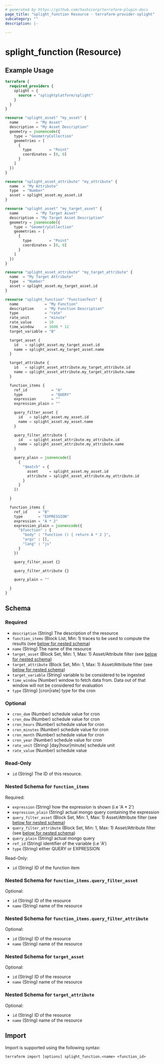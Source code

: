 ```yaml
---
# generated by https://github.com/hashicorp/terraform-plugin-docs
page_title: "splight_function Resource - terraform-provider-splight"
subcategory: ""
description: |-
  
---
```


# splight_function (Resource)



## Example Usage

```terraform
terraform {
  required_providers {
    splight = {
      source = "splightplatform/splight"
    }
  }
}

resource "splight_asset" "my_asset" {
  name        = "My Asset"
  description = "My Asset Description"
  geometry = jsonencode({
    type = "GeometryCollection"
    geometries = [
      {
        type        = "Point"
        coordinates = [0, 0]
      }
    ]
  })
}

resource "splight_asset_attribute" "my_attribute" {
  name  = "My Attribute"
  type  = "Number"
  asset = splight_asset.my_asset.id
}

resource "splight_asset" "my_target_asset" {
  name        = "My Target Asset"
  description = "My Target Asset Description"
  geometry = jsonencode({
    type = "GeometryCollection"
    geometries = [
      {
        type        = "Point"
        coordinates = [0, 0]
      }
    ]
  })
}

resource "splight_asset_attribute" "my_target_attribute" {
  name  = "My Target Attribute"
  type  = "Number"
  asset = splight_asset.my_target_asset.id
}

resource "splight_function" "FunctionTest" {
  name            = "My Function"
  description     = "My Function Description"
  type            = "rate"
  rate_unit       = "minute"
  rate_value      = 10
  time_window     = 3600 * 12
  target_variable = "B"

  target_asset {
    id   = splight_asset.my_target_asset.id
    name = splight_asset.my_target_asset.name
  }

  target_attribute {
    id   = splight_asset_attribute.my_target_attribute.id
    name = splight_asset_attribute.my_target_attribute.name
  }

  function_items {
    ref_id           = "A"
    type             = "QUERY"
    expression       = ""
    expression_plain = ""

    query_filter_asset {
      id   = splight_asset.my_asset.id
      name = splight_asset.my_asset.name
    }

    query_filter_attribute {
      id   = splight_asset_attribute.my_attribute.id
      name = splight_asset_attribute.my_attribute.name
    }

    query_plain = jsonencode([
      {
        "$match" = {
          asset     = splight_asset.my_asset.id
          attribute = splight_asset_attribute.my_attribute.id
        }
      }
    ])

  }

  function_items {
    ref_id     = "B"
    type       = "EXPRESSION"
    expression = "A * 2"
    expression_plain = jsonencode({
      "$function" : {
        "body" : "function () { return A * 2 }",
        "args" : [],
        "lang" : "js"
      }
    })

    query_filter_asset {}

    query_filter_attribute {}

    query_plain = ""

  }
}
```

<!-- schema generated by tfplugindocs -->
## Schema

### Required

- `description` (String) The description of the resource
- `function_items` (Block List, Min: 1) traces to be used to compute the results (see [below for nested schema](#nestedblock--function_items))
- `name` (String) The name of the resource
- `target_asset` (Block Set, Min: 1, Max: 1) Asset/Attribute filter (see [below for nested schema](#nestedblock--target_asset))
- `target_attribute` (Block Set, Min: 1, Max: 1) Asset/Attribute filter (see [below for nested schema](#nestedblock--target_attribute))
- `target_variable` (String) variable to be considered to be ingested
- `time_window` (Number) window to fetch data from. Data out of that window will not be considered for evaluation
- `type` (String) [cron|rate] type for the cron

### Optional

- `cron_dom` (Number) schedule value for cron
- `cron_dow` (Number) schedule value for cron
- `cron_hours` (Number) schedule value for cron
- `cron_minutes` (Number) schedule value for cron
- `cron_month` (Number) schedule value for cron
- `cron_year` (Number) schedule value for cron
- `rate_unit` (String) [day|hour|minute] schedule unit
- `rate_value` (Number) schedule value

### Read-Only

- `id` (String) The ID of this resource.

<a id="nestedblock--function_items"></a>
### Nested Schema for `function_items`

Required:

- `expression` (String) how the expression is shown (i.e 'A * 2')
- `expression_plain` (String) actual mongo query containing the expression
- `query_filter_asset` (Block Set, Min: 1, Max: 1) Asset/Attribute filter (see [below for nested schema](#nestedblock--function_items--query_filter_asset))
- `query_filter_attribute` (Block Set, Min: 1, Max: 1) Asset/Attribute filter (see [below for nested schema](#nestedblock--function_items--query_filter_attribute))
- `query_plain` (String) actual mongo query
- `ref_id` (String) identifier of the variable (i.e 'A')
- `type` (String) either QUERY or EXPRESSION

Read-Only:

- `id` (String) ID of the function item

<a id="nestedblock--function_items--query_filter_asset"></a>
### Nested Schema for `function_items.query_filter_asset`

Optional:

- `id` (String) ID of the resource
- `name` (String) name of the resource


<a id="nestedblock--function_items--query_filter_attribute"></a>
### Nested Schema for `function_items.query_filter_attribute`

Optional:

- `id` (String) ID of the resource
- `name` (String) name of the resource



<a id="nestedblock--target_asset"></a>
### Nested Schema for `target_asset`

Optional:

- `id` (String) ID of the resource
- `name` (String) name of the resource


<a id="nestedblock--target_attribute"></a>
### Nested Schema for `target_attribute`

Optional:

- `id` (String) ID of the resource
- `name` (String) name of the resource

## Import

Import is supported using the following syntax:

```shell
terraform import [options] splight_function.<name> <function_id>
```
